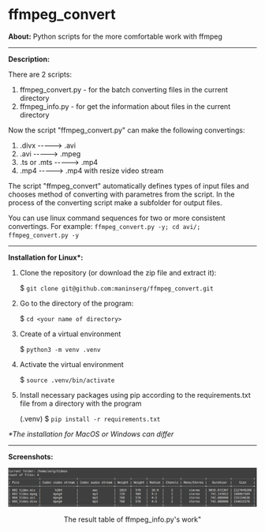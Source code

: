 # ffmpeg_convert

**About:** Python scripts for the more comfortable work with ffmpeg

<hr>

**Description:** 

There are 2 scripts:
1. ffmpeg_convert.py - for the batch converting files in the current directory
2. ffmpeg_info.py - for get the information about files in the current directory

Now the script "ffmpeg_convert.py" can make the following convertings:
1. .divx -----> .avi
2. .avi -----> .mpeg
3. .ts or .mts -----> .mp4
4. .mp4 -----> .mp4 with resize video stream

The script "ffmpeg_convert" automatically  defines types of input files and chooses method of converting with parametres from the script. In the process of the converting script make a subfolder for output files. 

You can use linux command sequences for two or more consistent convertings.
For example:
          `ffmpeg_convert.py -y; cd avi/; ffmpeg_convert.py -y`

<hr>

<b>Installation for Linux*:</b>

1. Clone the repository (or download the zip file and extract it):

    $ `git clone git@github.com:maninserg/ffmpeg_convert.git`
    
2. Go to the directory of the program:

    $ `cd <your name of directory>`

3. Create of a virtual environment

    $ `python3 -m venv .venv`
    
4. Activate the virtual environment

    $ `source .venv/bin/activate`
    
5. Install necessary packages using pip according to the requirements.txt file from a directory with the program
    
    (.venv) $ `pip install -r requirements.txt`

<i>*The installation for MacOS or Windows can differ</i>

<hr>

**Screenshots:**

<p align="center">
  <img src="screenshots/ffmpeg_info_result.png"/>
<p align="center">The result table of ffmpeg_info.py's work"<p align="center">
</p>
